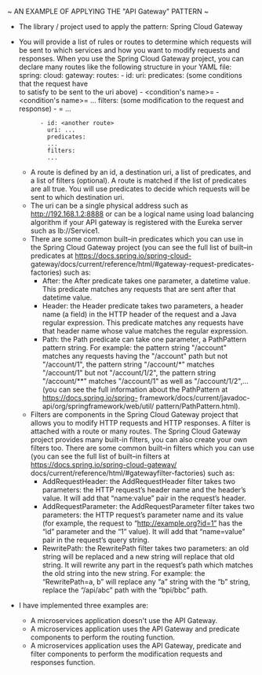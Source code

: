 ~ AN EXAMPLE OF APPLYING THE "API Gateway" PATTERN ~

* The library / project used to apply the pattern: Spring Cloud
  Gateway

* You will provide a list of rules or routes to determine which 
  requests will be sent to which services and how you want to 
  modify requests and responses. When you use the Spring Cloud
  Gateway project, you can declare many routes like the following
  structure in your YAML file:
      spring:
        cloud:
          gateway:
            routes:
            - id: <a unique name for this route>
              uri: <a location of the service receiving requests>
              predicates: (some conditions that the request have  
                          to satisfy to be sent to the uri above)
              - <condition's name>=<value>
              - <condition's name>=<value>
              ...
              filters: (some modification to the request and response)
              - <filter name>=<value>
              ...

            - id: <another route>
              uri: ...
              predicates:
              ...
              filters:
              ...

    - A route is defined by an id, a destination uri, a list of
      predicates, and a list of filters (optional). A route is matched
      if the list of predicates are all true. You will use predicates
      to decide which requests will be sent to which destination uri.
    - The uri can be a single physical address such as
      http://192.168.1.2:8888 or can be a logical name using load
      balancing algorithm if your API gateway is registered with the
      Eureka server such as lb://Service1.
    - There are some common built–in predicates which you can use in
      the Spring Cloud Gateway project (you can see the full list of
      built–in predicates at https://docs.spring.io/spring-cloud-
      gateway/docs/current/reference/html/#gateway-request-predicates-
      factories) such as:
        + After: the After predicate takes one parameter, a datetime
          value. This predicate matches any requests that are sent after
          that datetime value.
        + Header: the Header predicate takes two parameters, a header
          name (a field) in the HTTP header of the request and a Java
          regular expression. This predicate matches any requests have
          that header name whose value matches the regular expression.
        + Path: the Path predicate can take one parameter, a PathPattern
          pattern string. For example: the pattern string "/account" matches
          any requests having the "/account" path but not "/account/1",
          the pattern string "/account/*" matches "/account/1" but not
          "/account/1/2", the pattern string "/account/**" matches
          "/account/1" as well as "/account/1/2",… (you can see the full
          information about the PathPattern at https://docs.spring.io/spring-
          framework/docs/current/javadoc-api/org/springframework/web/util/
          pattern/PathPattern.html).
    - Filters are components in the Spring Cloud Gateway project that allows 
      you to modify HTTP requests and HTTP responses. A filter is attached
      with a route or many routes. The Spring Cloud Gateway project provides
      many built-in filters, you can also create your own filters too. There 
      are some common built–in filters which you can use (you can see the full 
      list of built–in filters at https://docs.spring.io/spring-cloud-gateway/
      docs/current/reference/html/#gatewayfilter-factories) such as:
        + AddRequestHeader: the AddRequestHeader filter takes two parameters: 
          the HTTP request’s header name and the header’s value. It will add 
          that “name:value” pair in the request’s header.
        + AddRequestParameter: the AddRequestParameter filter takes two
          parameters: the HTTP request’s parameter name and its value (for 
          example, the request to “http://example.org?id=1” has the “id” 
          parameter and the “1” value). It will add that “name=value” pair in 
          the request’s query string.
        + RewritePath: the RewritePath filter takes two parameters: an old 
          string will be replaced and a new string will replace that old string. 
          It will rewrite any part in the request’s path which matches the old 
          string into the new string. For example: the “RewritePath=a, b” will 
          replace any “a” string with the “b” string, replace the “/api/abc” 
          path with the “bpi/bbc” path.

* I have implemented three examples are:
  - A microservices application doesn't use the API Gateway.
  - A microservices application uses the API Gateway and predicate components to
    perform the routing function.
  - A microservices application uses the API Gateway, predicate and filter 
    components to perform the modification requests and responses function.